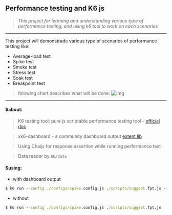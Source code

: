 ## Performance testing and K6 js
> *This project for learning and understanding various type of performance testing, and using k6 tool to work on each scenarios*
---

This project will demonstrade various type of scenarios of performance testing like: 
- Average-load test
- Spike test
- Smoke test
- Stress test
- Soak test
- Breakpoint test
> folowing chart describes what will be done:
![img](https://k6.io/docs/static/5d2f760ce988dc758b7b7768a28aaa8f/88b03/chart-load-test-types-overview.png)
---


#### $about:
> K6 testing tool: pure js scriptable performance testing tool - [official doc](https://k6.io/docs/)

> xk6-dashboard - a community dashboard output [extent lib](https://github.com/grafana/xk6-dashboard)

> Using Chaijs for response assertion while running performance test

> Data reader by `k6/data`

#### $using:
- with dashboard output
```cmd
$ k6 run --config ./configs/spike.config.js ./scripts/suggest.fpt.js --out dashboard=open
```
- without
```cmd
$ k6 run --config ./configs/spike.config.js ./scripts/suggest.fpt.js
```